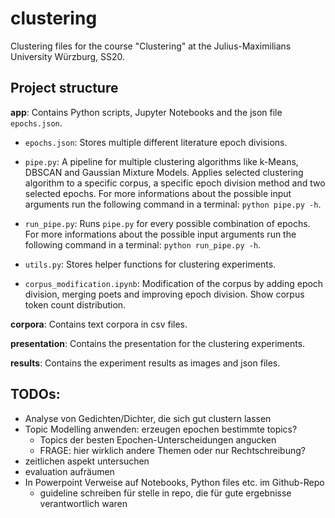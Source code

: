 # clustering
Clustering files for the course "Clustering" at the Julius-Maximilians University Würzburg, SS20.


## Project structure

**app**: Contains Python scripts, Jupyter Notebooks and the json file `epochs.json`.
- `epochs.json`: Stores multiple different literature epoch divisions.

- `pipe.py`: A pipeline for multiple clustering algorithms like k-Means, DBSCAN and Gaussian Mixture Models. Applies selected clustering algorithm to a specific corpus, a specific epoch division method and two selected epochs. For more informations about the possible input arguments run the following command in a terminal: `python pipe.py -h`. 
- `run_pipe.py`: Runs `pipe.py` for every possible combination of epochs. For more informations about the possible input arguments run the following command in a terminal: `python run_pipe.py -h`. 
- `utils.py`: Stores helper functions for clustering experiments.

- `corpus_modification.ipynb`: Modification of the corpus by adding epoch division, merging poets and improving epoch division. Show corpus token count 
distribution. 


**corpora**: Contains text corpora in csv files.

**presentation**: Contains the presentation for the clustering experiments.

**results**: Contains the experiment results as images and json files.

## TODOs:

- Analyse von Gedichten/Dichter, die sich gut clustern lassen
- Topic Modelling anwenden: erzeugen epochen bestimmte topics?
	- Topics der besten Epochen-Unterscheidungen angucken
	- FRAGE: hier wirklich andere Themen oder nur Rechtschreibung?
- zeitlichen aspekt untersuchen
- evaluation aufräumen
- In Powerpoint Verweise auf Notebooks, Python files etc. im Github-Repo
	- guideline schreiben für stelle in repo, die für gute ergebnisse verantwortlich waren














